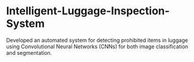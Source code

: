 # Intelligent-Luggage-Inspection-System
Developed an automated system for detecting prohibited items in luggage using Convolutional Neural Networks  (CNNs) for both image classification and segmentation.

